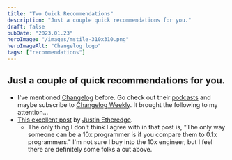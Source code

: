 ```yaml
---
title: "Two Quick Recommendations"
description: "Just a couple quick recommendations for you."
draft: false
pubDate: "2023.01.23"
heroImage: "/images/mstile-310x310.png"
heroImageAlt: "Changelog logo"
tags: ["recommendations"]
---
```


## Just a couple of quick recommendations for you.

* I've mentioned [Changelog](https://changelog.com/) before. Go check out their [podcasts](https://changelog.com/podcasts) and maybe subscribe to [Changelog Weekly](https://changelog.com/weekly). It brought the following to my attention...
* [This excellent post](https://www.simplethread.com/20-things-ive-learned-in-my-20-years-as-a-software-engineer/) by [Justin Etheredge](https://www.simplethread.com/author/jetheredge/).
  * The only thing I don't think I agree with in that post is, "The only way someone can be a 10x programmer is if you compare them to 0.1x programmers." I'm not sure I buy into the 10x engineer, but I feel there are definitely some folks a cut above.